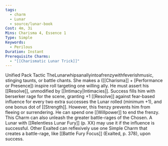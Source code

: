 ```yaml
---
tags:
  - charm
  - Lunar
  - source/lunar-book
Cost: 4m, 3i
Mins: Charisma 4, Essence 1
Type: Simple
Keywords:
  - Perilous
Duration: Instant
Prerequisite Charms:
  - "[[Charismatic Lunar Trick]]"
---
```

Unified Pack Tactic TheLunarwhipsanallyintoafrenzywithfeverishmusic, stinging taunts, or battle chants. She makes a ([[Charisma]] + [Performance or Presence]) inspire roll targeting one willing ally. He must assert his [[Resolve]], unmodified by [[Intimacy|Intimacies]]. Success fills him with berserker rage for the scene, granting +1 [[Resolve]] against fear-based influence for every two extra successes the Lunar rolled (minimum +1), and one bonus dot of [[Strength]]. However, this frenzy prevents him from fleeing or surrendering. He can spend one [[Willpower]] to end the frenzy. This Charm can also unleash the greater battle-rages of the Chosen. A Lunar with [[Relentless Lunar Fury]] (p. XX) may use it if the influence is successful. Other Exalted can reflexively use one Simple Charm that creates a battle-rage, like [[Battle Fury Focus]] (Exalted, p. 378), upon success.